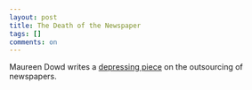 ```yaml
---
layout: post
title: The Death of the Newspaper
tags: []
comments: on
---
```

<p>Maureen Dowd writes a <a href="http://www.nytimes.com/2008/11/30/opinion/30dowd.html">depressing piece</a> on the outsourcing of newspapers.</p>
